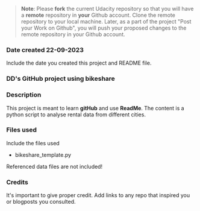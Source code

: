 >**Note**: Please **fork** the current Udacity repository so that you will have a **remote** repository in **your** Github account. Clone the remote repository to your local machine. Later, as a part of the project "Post your Work on Github", you will push your proposed changes to the remote repository in your Github account.

### Date created 22-09-2023
Include the date you created this project and README file.

### DD's GitHub project using bikeshare

### Description
This project is meant to learn **gitHub** and use **ReadMe**.
The content is a python script to analyse rental data from different cities.

### Files used
Include the files used
- bikeshare_template.py

Referenced data files are not included!

### Credits
It's important to give proper credit. Add links to any repo that inspired you or blogposts you consulted.

